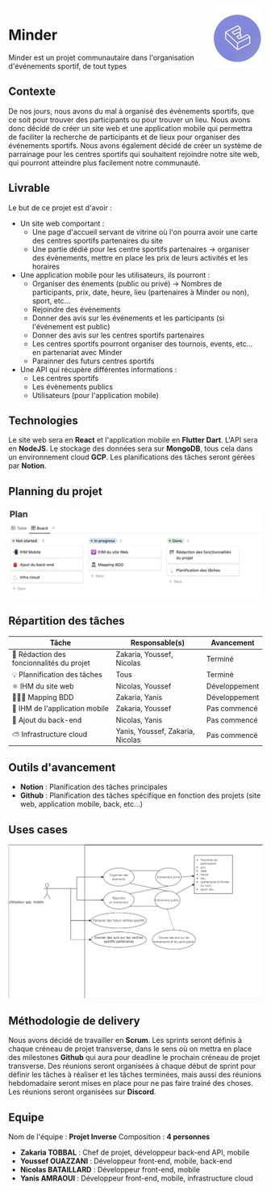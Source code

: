<img src="Logo-Petit.png" align="right" width="100"/>

# Minder

Minder est un projet communautaire dans l'organisation d'événements sportif, de tout types

## Contexte

De nos jours, nous avons du mal à organisé des événements sportifs, que ce soit pour trouver des participants ou pour trouver un lieu. Nous avons donc décidé de créer un site web et une application mobile qui permettra de faciliter la recherche de participants et de lieux pour organiser des événements sportifs. Nous avons également décidé de créer un système de parrainage pour les centres sportifs qui souhaitent rejoindre notre site web, qui pourront atteindre plus facilement notre communauté.

## Livrable

Le but de ce projet est d'avoir  :

- Un site web comportant :
  - Une page d'accueil servant de vitrine où l'on pourra avoir une carte des centres sportifs partenaires du site
  - Une partie dédié pour les centre sportifs partenaires -> organiser des évènements, mettre en place les prix de leurs activités et les horaires
- Une application mobile pour les utilisateurs, ils pourront :
  - Organiser des énements (public ou privé) -> Nombres de participants, prix, date, heure, lieu (partenaires à Minder ou non), sport, etc...
  - Rejoindre des événements
  - Donner des avis sur les événements et les participants (si l'événement est public)
  - Donner des avis sur les centres sportifs partenaires
  - Les centres sportifs pourront organiser des tournois, events, etc... en partenariat avec Minder
  - Parainner des futurs centres sportifs
- Une API qui récupère différentes informations :
  - Les centres sportifs
  - Les évènements publics
  - Utilisateurs (pour l'application mobile)

## Technologies

Le site web sera en **React** et l'application mobile en **Flutter Dart**. L'API sera en **NodeJS**. Le stockage des données sera sur **MongoDB**, tous cela dans un environnement cloud **GCP**. Les planifications des tâches seront gérées par **Notion**.

## Planning du projet

<img src="Plan.png"/>

## Répartition des tâches

| Tâche | Responsable(s) | Avancement |
| --- | --- | --- |
| 📂 Rédaction des foncionnalités du projet | Zakaria, Youssef, Nicolas | Terminé |
| 💡 Plannification des tâches | Tous | Terminé |
| ⚛️ IHM du site web | Nicolas, Youssef | Développement |
| 🧑🏻‍💻 Mapping BDD | Zakaria, Yanis | Développement |
| 📲 IHM de l'application mobile | Zakaria, Youssef | Pas commencé |
| 🎒 Ajout du back-end | Nicolas, Yanis | Pas commencé |
| ⛅️ Infrastructure cloud | Yanis, Youssef, Zakaria, Nicolas | Pas commencé |

## Outils d'avancement

- **Notion** : Planification des tâches principales
- **Github** : Planification des tâches spécifique en fonction des projets (site web, application mobile, back, etc...)

## Uses cases

<img src="use-cases.png"/>

## Méthodologie de delivery

Nous avons décidé de travailler en **Scrum**. Les sprints seront définis à chaque créneau de projet transverse, dans le sens où on mettra en place des milestones **Github** qui aura pour deadline le prochain créneau de projet transverse. Des réunions seront organisées à chaque début de sprint pour définir les tâches à réaliser et les tâches terminées, mais aussi des réunions hebdomadaire seront mises en place pour ne pas faire trainé des choses. Les réunions seront organisées sur **Discord**.

## Equipe

Nom de l'équipe : **Projet Inverse**
Composition : **4 personnes**

- **Zakaria TOBBAL** : Chef de projet, développeur back-end API, mobile
- **Youssef OUAZZANI** : Développeur front-end, mobile, back-end
- **Nicolas BATAILLARD** : Développeur front-end, mobile
- **Yanis AMRAOUI** : Développeur front-end, mobile, infrastructure cloud
